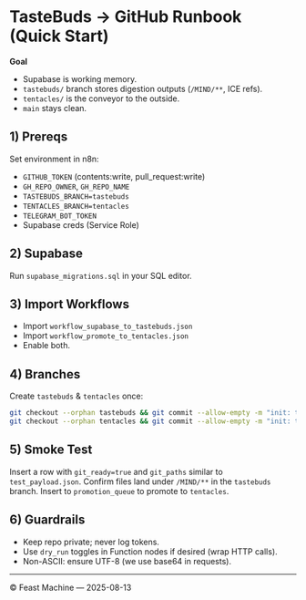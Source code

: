 # TasteBuds → GitHub Runbook (Quick Start)

**Goal**  
- Supabase is working memory.  
- `tastebuds/` branch stores digestion outputs (`/MIND/**`, ICE refs).  
- `tentacles/` is the conveyor to the outside.  
- `main` stays clean.

## 1) Prereqs
Set environment in n8n:
- `GITHUB_TOKEN` (contents:write, pull_request:write)
- `GH_REPO_OWNER`, `GH_REPO_NAME`
- `TASTEBUDS_BRANCH=tastebuds`
- `TENTACLES_BRANCH=tentacles`
- `TELEGRAM_BOT_TOKEN`
- Supabase creds (Service Role)

## 2) Supabase
Run `supabase_migrations.sql` in your SQL editor.

## 3) Import Workflows
- Import `workflow_supabase_to_tastebuds.json`
- Import `workflow_promote_to_tentacles.json`
- Enable both.

## 4) Branches
Create `tastebuds` & `tentacles` once:
```bash
git checkout --orphan tastebuds && git commit --allow-empty -m "init: tastebuds" && git push origin tastebuds
git checkout --orphan tentacles && git commit --allow-empty -m "init: tentacles" && git push origin tentacles
```

## 5) Smoke Test
Insert a row with `git_ready=true` and `git_paths` similar to `test_payload.json`.
Confirm files land under `/MIND/**` in the `tastebuds` branch.
Insert to `promotion_queue` to promote to `tentacles`.

## 6) Guardrails
- Keep repo private; never log tokens.
- Use `dry_run` toggles in Function nodes if desired (wrap HTTP calls).
- Non-ASCII: ensure UTF-8 (we use base64 in requests).

---
© Feast Machine — 2025-08-13
